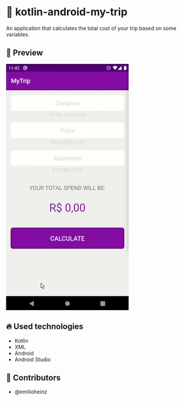 # :blue_car: kotlin-android-my-trip
An application that calculates the total cost of your trip based on some variables.

## :iphone: Preview
![App preview gif](my-trip-gif-preview.gif?raw=true)

## :fire: Used technologies
- Kotlin
- XML
- Android
- Android Studio

## :man: Contributors
- @emilioheinz
